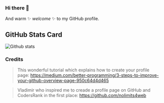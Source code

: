 ### Hi there 👋

And warm ✨ _welcome_ ✨ to my GitHub profile.

## GitHub Stats Card

![Github stats](https://github-readme-stats.vercel.app/api?HansKre=HansKre&theme=highcontrast&show_icons=true&count_private=true)

<!--
**HansKre/HansKre** is a ✨ _special_ ✨ repository because its `README.md` (this file) appears on your GitHub profile.

Here are some ideas to get you started:

- 🔭 I’m currently working on ...
- 🌱 I’m currently learning ...
- 👯 I’m looking to collaborate on ...
- 🤔 I’m looking for help with ...
- 💬 Ask me about ...
- 📫 How to reach me: ...
- 😄 Pronouns: ...
- ⚡ Fun fact: ...
-->

### Credits
> This wonderful tutorial which explains how to create your profile page:
<https://medium.com/better-programming/3-steps-to-improve-your-github-overview-page-950c64d4d465>

> Vladimir who inspired me to creade a profile page on GitHub and CodersRank in the first place:
<https://github.com/nolimits4web>
